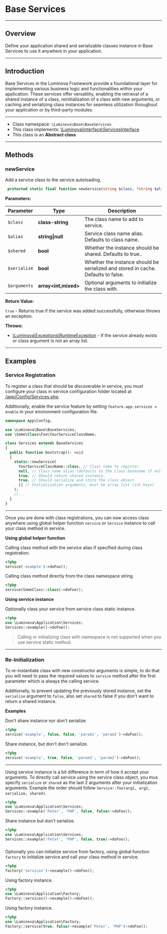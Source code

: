 # Base Services

***

## Overview

Define your application shared and serializable classes instance in Base Services to use it anywhere in your application.

***

## Introduction

Base Services in the Luminova Framework provide a foundational layer for implementing various business logic and functionalities within your application. These services offer versatility, enabling the retrieval of a shared instance of a class, reinitialization of a class with new arguments, or caching and serializing class instances for seamless utilization throughout your application or by third-party modules.

***

* Class namespace: `\Luminova\Base\BaseServices`
* This class implements:
[\Luminova\Interface\ServicesInterface](/interface/classes.md#servicesinterface)
* This class is an **Abstract class**

***
## Methods

### newService

Add a service class to the service autoloading.

```php
 protected static final function newService(string $class, ?string $alias = null,  bool $shared = true,  bool $serialize = false,  array $arguments = []): true
```

**Parameters:**

| Parameter | Type | Description |
|-----------|------|-------------|
| `$class` | **class-string** | The class name to add to service. |
| `$alias` | **string&#124;null** | Service class name alias. Defaults to class name. |
| `$shared` | **bool** | Whether the instance should be shared. Defaults to true.. |
| `$serialize` | **bool** | Whether the instance should be serialized and stored in cache. Defaults to false. |
| `$arguments` | **array<int,mixed>** | Optional arguments to initialize the class with. |

**Return Value:**

`true` - Returns true if the service was added successfully, otherwise throws an exception.

**Throws:**

- [\Luminova\Exceptions\RuntimeException](/exceptions/classes.md#runtimeexception) - If the service already exists or class argument is not an array list.

***

## Examples

### Service Registration

To register a class that should be discoverable in service, you must configure your class in service configuration folder located at [/app/Config/Services.php](/configs/service.md).

Additionally, enable the service feature by setting `feature.app.services = enable` in your environment configuration file.

```php 
namespace App\Config;

use \Luminova\Base\BaseServices;
use \Some\Class\Foo\YourServiceClassName;

class Services extends BaseServices
{
  public function bootstrap(): void
  {
    static::newService(
      YourServiceClassName::class, // Class name to register.
      null, // Class name alias (defaults to the class basename if null).
      true, // Should return shared instance.
      true, // Should serialize and store the class object.
      [] // Initialization arguments, must be array list (int keys)
    );
    //...
  }
}
```
***

Once you are done with class registrations, you can now access class anywhere using global helper function `service` or `Service` instance to call your class method in service.

**Using global helper function**

 Calling class method with the service alias if specified during class registration.

```php 
<?php 
service('example')->doFoo();
```

Calling class method directly from the class namespace string.

```php 
<?php 
service(SomeClass::class)->doFoo();
```

**Using service instance**

Optionally class your service from service class static instance.

```php 
<?php 
use \Luminova\Application\Services;
Services::example()->doFoo();
```
> Calling or initializing class with namespace is not supported when you use service static method.

***

### Re-Initialization

To re-instantiate class with new constructor arguments is simple, to do that you will need to pass the required values to `service` method after the first parameter which is always the calling service. 

Additionally, to prevent updating the previously stored instance, set the `serialize` argument to `false`, also set `shared` to false if you don't want to return a shared instance.

**Examples**

Don't share instance nor don't serialize.
```php 
<?php 
service('example', false, false, 'param1', 'param2')->doFoo();
```

Share instance, but don't don't serialize.

```php 
<?php 
service('example', true, false, 'param1', 'param2')->doFoo();
```
***

Using service instance is a bit difference in term of how it accept your arguments.
To directly call service using the service class object, you mus specify `serialize` or `shared` as the last 2 arguments after your initialization arguments. Example the order should follow `Service::foo(arg1, arg2, serialize, shared)`.

```php 
<?php 
use \Luminova\Application\Services;
Services::example('Peter', 'PHP', false, false)->doFoo();
```

Share instance but don't serialize.

```php 
<?php 
use \Luminova\Application\Services;
Services::example('Peter', 'PHP', false, true)->doFoo();
```

###

Optionally you can initialize service from factory, using global function `factory` to initialize service and call your class method in service.

```php 
<?php 
factory('services')->example()->doFoo();
```

Using factory instance.

```php 
<?php 
use \Luminova\Application\Factory;
Factory::services()->example()->doFoo();
```

Using factory instance.

```php 
<?php 
use \Luminova\Application\Factory;
Factory::service(true, false)->example('Peter', 'PHP')->doFoo();
```